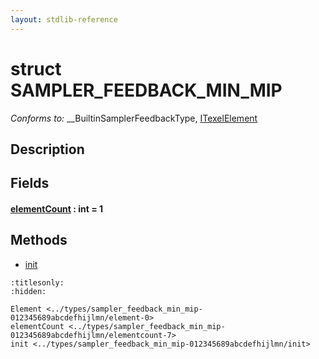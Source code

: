 ```yaml
---
layout: stdlib-reference
---
```


# struct SAMPLER\_FEEDBACK\_MIN\_MIP

*Conforms to:* \_\_BuiltinSamplerFeedbackType, [ITexelElement](../../interfaces/itexelelement-016/index.md)

## Description



## Fields

####  <a id="decl-elementCount"></a>[elementCount](elementcount-7.md) : int = 1

## Methods

* [init](init.md)


```{toctree}
:titlesonly:
:hidden:

Element <../types/sampler_feedback_min_mip-012345689abcdefhijlmn/element-0>
elementCount <../types/sampler_feedback_min_mip-012345689abcdefhijlmn/elementcount-7>
init <../types/sampler_feedback_min_mip-012345689abcdefhijlmn/init>
```

<script>
// Fix .md links to .html when on ReadTheDocs
if (window.location.hostname.includes('readthedocs') || 
    window.location.hostname.includes('rtfd.io')) {
  document.addEventListener('DOMContentLoaded', function() {
    const links = document.querySelectorAll('a');
    links.forEach(link => {
      const href = link.getAttribute('href');
      if (href && href.includes('.md')) {
        // This regex will handle .md links with or without fragment identifiers or query parameters
        link.href = link.href.replace(/(.+)\.md(#[^?]*)?(\?.*)?$/, '$1.html$2$3');
      }
    });
  });
}
</script>
